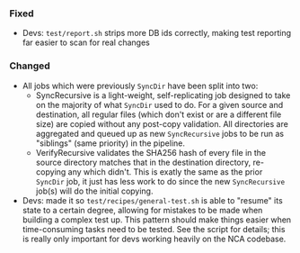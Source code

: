 ### Fixed

- Devs: `test/report.sh` strips more DB ids correctly, making test reporting
  far easier to scan for real changes

### Changed

- All jobs which were previously `SyncDir` have been split into two:
  - SyncRecursive is a light-weight, self-replicating job designed to take on
    the majority of what `SyncDir` used to do. For a given source and
    destination, all regular files (which don't exist or are a different file
    size) are copied without any post-copy validation. All directories are
    aggregated and queued up as new `SyncRecursive` jobs to be run as
    "siblings" (same priority) in the pipeline.
  - VerifyRecursive validates the SHA256 hash of every file in the source
    directory matches that in the destination directory, re-copying any which
    didn't. This is exatly the same as the prior `SyncDir` job, it just has
    less work to do since the new `SyncRecursive` job(s) will do the initial
    copying.
- Devs: made it so `test/recipes/general-test.sh` is able to "resume" its state
  to a certain degree, allowing for mistakes to be made when building a complex
  test up. This pattern should make things easier when time-consuming tasks
  need to be tested. See the script for details; this is really only important
  for devs working heavily on the NCA codebase.
